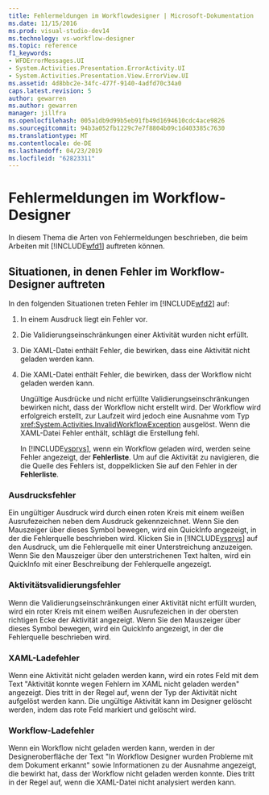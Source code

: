 ```yaml
---
title: Fehlermeldungen im Workflowdesigner | Microsoft-Dokumentation
ms.date: 11/15/2016
ms.prod: visual-studio-dev14
ms.technology: vs-workflow-designer
ms.topic: reference
f1_keywords:
- WFDErrorMessages.UI
- System.Activities.Presentation.ErrorActivity.UI
- System.Activities.Presentation.View.ErrorView.UI
ms.assetid: 4d8bbc2e-34fc-477f-9140-4adfd70c34a0
caps.latest.revision: 5
author: gewarren
ms.author: gewarren
manager: jillfra
ms.openlocfilehash: 005a1db9d99b5eb91fb49d1694610cdc4ace9826
ms.sourcegitcommit: 94b3a052fb1229c7e7f8804b09c1d403385c7630
ms.translationtype: MT
ms.contentlocale: de-DE
ms.lasthandoff: 04/23/2019
ms.locfileid: "62823311"
---
```

# <a name="error-messages-in-workflow-designer"></a>Fehlermeldungen im Workflow-Designer
In diesem Thema die Arten von Fehlermeldungen beschrieben, die beim Arbeiten mit [!INCLUDE[wfd1](../includes/wfd1-md.md)] auftreten können.  
  
## <a name="situations-in-which-errors-in-the-workflow-designer-occur"></a>Situationen, in denen Fehler im Workflow-Designer auftreten  
 In den folgenden Situationen treten Fehler im [!INCLUDE[wfd2](../includes/wfd2-md.md)] auf:  
  
1. In einem Ausdruck liegt ein Fehler vor.  
  
2. Die Validierungseinschränkungen einer Aktivität wurden nicht erfüllt.  
  
3. Die XAML-Datei enthält Fehler, die bewirken, dass eine Aktivität nicht geladen werden kann.  
  
4. Die XAML-Datei enthält Fehler, die bewirken, dass der Workflow nicht geladen werden kann.  
  
   Ungültige Ausdrücke und nicht erfüllte Validierungseinschränkungen bewirken nicht, dass der Workflow nicht erstellt wird. Der Workflow wird erfolgreich erstellt, zur Laufzeit wird jedoch eine Ausnahme vom Typ <xref:System.Activities.InvalidWorkflowException> ausgelöst. Wenn die XAML-Datei Fehler enthält, schlägt die Erstellung fehl.  
  
   In [!INCLUDE[vsprvs](../includes/vsprvs-md.md)], wenn ein Workflow geladen wird, werden seine Fehler angezeigt, der **Fehlerliste**. Um auf die Aktivität zu navigieren, die die Quelle des Fehlers ist, doppelklicken Sie auf den Fehler in der **Fehlerliste**.  
  
### <a name="expression-errors"></a>Ausdrucksfehler  
 Ein ungültiger Ausdruck wird durch einen roten Kreis mit einem weißen Ausrufezeichen neben dem Ausdruck gekennzeichnet. Wenn Sie den Mauszeiger über dieses Symbol bewegen, wird ein QuickInfo angezeigt, in der die Fehlerquelle beschrieben wird. Klicken Sie in [!INCLUDE[vsprvs](../includes/vsprvs-md.md)] auf den Ausdruck, um die Fehlerquelle mit einer Unterstreichung anzuzeigen. Wenn Sie den Mauszeiger über den unterstrichenen Text halten, wird ein QuickInfo mit einer Beschreibung der Fehlerquelle angezeigt.  
  
### <a name="activity-validation-errors"></a>Aktivitätsvalidierungsfehler  
 Wenn die Validierungseinschränkungen einer Aktivität nicht erfüllt wurden, wird ein roter Kreis mit einem weißen Ausrufezeichen in der obersten richtigen Ecke der Aktivität angezeigt. Wenn Sie den Mauszeiger über dieses Symbol bewegen, wird ein QuickInfo angezeigt, in der die Fehlerquelle beschrieben wird.  
  
### <a name="xaml-load-errors"></a>XAML-Ladefehler  
 Wenn eine Aktivität nicht geladen werden kann, wird ein rotes Feld mit dem Text "Aktivität konnte wegen Fehlern im XAML nicht geladen werden" angezeigt. Dies tritt in der Regel auf, wenn der Typ der Aktivität nicht aufgelöst werden kann. Die ungültige Aktivität kann im Designer gelöscht werden, indem das rote Feld markiert und gelöscht wird.  
  
### <a name="workflow-load-errors"></a>Workflow-Ladefehler  
 Wenn ein Workflow nicht geladen werden kann, werden in der Designeroberfläche der Text "In Workflow Designer wurden Probleme mit dem Dokument erkannt" sowie Informationen zu der Ausnahme angezeigt, die bewirkt hat, dass der Workflow nicht geladen werden konnte. Dies tritt in der Regel auf, wenn die XAML-Datei nicht analysiert werden kann.
